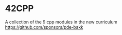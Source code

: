 # 42CPP
A collection of the 9 cpp modules in the new curriculum
https://github.com/sponsors/pde-bakk
